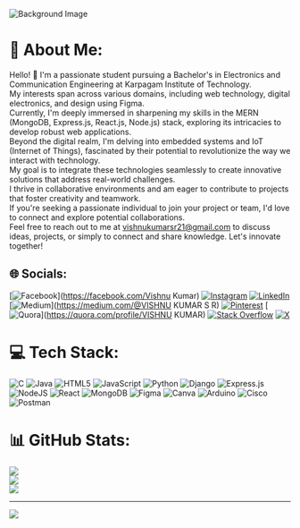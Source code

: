 ![Background Image](https://media.licdn.com/dms/image/D5616AQG6cQZV_2fXog/profile-displaybackgroundimage-shrink_350_1400/0/1709834400835?e=1715212800&v=beta&t=h7s2DZkgfxn4BRsq8LawixrKStxZ2OboAMRTb7bD2xc)

# 💫 About Me:
Hello! 👋 I'm a passionate student pursuing a Bachelor's in Electronics and Communication Engineering at Karpagam Institute of Technology. <br>My interests span across various domains, including web technology, digital electronics, and design using Figma. <br>Currently, I'm deeply immersed in sharpening my skills in the MERN (MongoDB, Express.js, React.js, Node.js) stack, exploring its intricacies to develop robust web applications.<br>Beyond the digital realm, I'm delving into embedded systems and IoT (Internet of Things), fascinated by their potential to revolutionize the way we interact with technology. <br>My goal is to integrate these technologies seamlessly to create innovative solutions that address real-world challenges.<br>I thrive in collaborative environments and am eager to contribute to projects that foster creativity and teamwork. <br>If you're seeking a passionate individual to join your project or team, I'd love to connect and explore potential collaborations.<br>Feel free to reach out to me at vishnukumarsr21@gmail.com to discuss ideas, projects, or simply to connect and share knowledge. Let's innovate together!


## 🌐 Socials:
[![Facebook](https://img.shields.io/badge/Facebook-%231877F2.svg?logo=Facebook&logoColor=white)](https://facebook.com/Vishnu Kumar) [![Instagram](https://img.shields.io/badge/Instagram-%23E4405F.svg?logo=Instagram&logoColor=white)](https://instagram.com/vishnu_finisher_) [![LinkedIn](https://img.shields.io/badge/LinkedIn-%230077B5.svg?logo=linkedin&logoColor=white)](https://linkedin.com/in/vishnukumarsr21) [![Medium](https://img.shields.io/badge/Medium-12100E?logo=medium&logoColor=white)](https://medium.com/@VISHNU KUMAR S R) [![Pinterest](https://img.shields.io/badge/Pinterest-%23E60023.svg?logo=Pinterest&logoColor=white)](https://pinterest.com/vishnukumarsr21) [![Quora](https://img.shields.io/badge/Quora-%23B92B27.svg?logo=Quora&logoColor=white)](https://quora.com/profile/VISHNU KUMAR) [![Stack Overflow](https://img.shields.io/badge/-Stackoverflow-FE7A16?logo=stack-overflow&logoColor=white)](https://stackoverflow.com/users/vishnukumarsr21) [![X](https://img.shields.io/badge/X-black.svg?logo=X&logoColor=white)](https://x.com/vishnukumarsr21) 

# 💻 Tech Stack:
![C](https://img.shields.io/badge/c-%2300599C.svg?style=for-the-badge&logo=c&logoColor=white) ![Java](https://img.shields.io/badge/java-%23ED8B00.svg?style=for-the-badge&logo=openjdk&logoColor=white) ![HTML5](https://img.shields.io/badge/html5-%23E34F26.svg?style=for-the-badge&logo=html5&logoColor=white) ![JavaScript](https://img.shields.io/badge/javascript-%23323330.svg?style=for-the-badge&logo=javascript&logoColor=%23F7DF1E) ![Python](https://img.shields.io/badge/python-3670A0?style=for-the-badge&logo=python&logoColor=ffdd54) ![Django](https://img.shields.io/badge/django-%23092E20.svg?style=for-the-badge&logo=django&logoColor=white) ![Express.js](https://img.shields.io/badge/express.js-%23404d59.svg?style=for-the-badge&logo=express&logoColor=%2361DAFB) ![NodeJS](https://img.shields.io/badge/node.js-6DA55F?style=for-the-badge&logo=node.js&logoColor=white) ![React](https://img.shields.io/badge/react-%2320232a.svg?style=for-the-badge&logo=react&logoColor=%2361DAFB) ![MongoDB](https://img.shields.io/badge/MongoDB-%234ea94b.svg?style=for-the-badge&logo=mongodb&logoColor=white) ![Figma](https://img.shields.io/badge/figma-%23F24E1E.svg?style=for-the-badge&logo=figma&logoColor=white) ![Canva](https://img.shields.io/badge/Canva-%2300C4CC.svg?style=for-the-badge&logo=Canva&logoColor=white) ![Arduino](https://img.shields.io/badge/-Arduino-00979D?style=for-the-badge&logo=Arduino&logoColor=white) ![Cisco](https://img.shields.io/badge/cisco-%23049fd9.svg?style=for-the-badge&logo=cisco&logoColor=black) ![Postman](https://img.shields.io/badge/Postman-FF6C37?style=for-the-badge&logo=postman&logoColor=white)
# 📊 GitHub Stats:
![](https://github-readme-stats.vercel.app/api?username=vishnukumarsr21&theme=dark&hide_border=false&include_all_commits=false&count_private=false)<br/>
![](https://github-readme-streak-stats.herokuapp.com/?user=vishnukumarsr21&theme=dark&hide_border=false)<br/>
![](https://github-readme-stats.vercel.app/api/top-langs/?username=vishnukumarsr21&theme=dark&hide_border=false&include_all_commits=false&count_private=false&layout=compact)

---
[![](https://visitcount.itsvg.in/api?id=vishnukumarsr21&icon=0&color=0)](https://visitcount.itsvg.in)

<!-- Proudly created with GPRM ( https://gprm.itsvg.in ) -->
